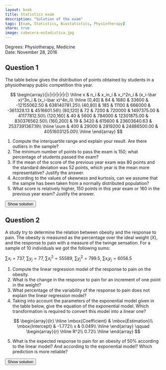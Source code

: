 ```yaml
---
layout: book
title: Statistics exam
description: "Solution of the exam"
tags: [Exam, Statistics, Biostatistics, Physiotherapy]
share: true
image: cabecera-estadistica.jpg
---
```




Degrees: Physiotherapy, Medicine  
Date: November 28, 2016 

## Question 1
The table below gives the distribution of points obtained by students in a physiotherapy public competition this year.

$$
\begin{array}{|c|r|r|r|r|r|}
\hline
x & n_i & x_in_i & x_i^2n_i & (x_i-\bar x)^3n_i & (x_i-\bar x)^4n_i\\
\hline
(0,40] & 84 & 1680 & 33600 & -12155062.50 & 638140781.25\\
(40,80] & 185 & 11100 & 666000 & -361328.13 & 4516601.56\\
(80,120] & 72 & 7200 & 720000 & 1497375.00 & 41177812.50\\
(120,160] & 40 & 5600 & 784000 & 12301875.00 & 830376562.50\\
(160,200] & 19 & 3420 & 615600 & 23603640.63 & 2537391367.19\\
\hline
\sum & 400 & 29000 & 2819200 & 24886500.00 & 4051603125.00\\
\hline
\end{array}
$$

1. Compute the interquartile range and explain your result. Are there outliers in the sample?
2. The minimum number of points to pass the exam is 150; what percentage of students passed the exam?
3. If the mean of the score of the previous year exam was 80 points and the standard deviation was 52 points, which year is the mean more representative? Justify the answer.
4. According to the values of skewness and kurtosis, can we assume that the sample has been taken from a normally distributed population?
5. What score is relatively higher, 150 points in this year exam or 160 in the previous year exam? Justify the answer.



<div><button class="solution">Show solution</button></div>
<div id="solution" style="display: none">
1. $Q_1=43.48$ points, $Q_3=97.78$ points and $IQR=54.3$ points.<br/>
Fences: $F_1=-37.97$ points and $F_2=179.23$ points. Thus, there are outliers. <br/>
2. $F_{150}=0.925$, so the percentage of students that passed the exam is $7.5\%$. <br/>
3. This year: $\bar x=72.5$ points, $s^2=1791.75$ points², $s=42.3291$ points, $cv=0.5838$. <br/>
Previous year: $\bar x=80$ points, $s=52$ points, $cv=0.65$. <br/>
As the coefficient of variation of this year is less than the one of the previous year, there is less relative spread this year and the mean is more representative. <br/>
4. $g_1=0.8203$, so the distribution is right-skewed. $g_2=0.1551$, so the distribution is a little bit more peaked than a bell curve (leptokurtic). As $g_1$ and $g_2$ are between -2 and 2 we can assume that the sample has been taken from a normaly distributed population. <br/>
5. This year standard score: $z(150)=1.83$.<br/>
Previous year standard score: $z(160)=1.53$.<br/>
As the standard score of 150 this year is greater than the standard score of 160 the previous year, 150 points this year is relatively higher than 160 points the previous year.
</div>

## Question 2
A study try to determine the relation between obesity and the response to pain. The obesity is measured as the percentage over the ideal weight ($X$), and the response to pain with a measure of the twinge sensation.
For a sample of 10 individuals we got the following sums:

$\sum x_i=737$, $\sum y_j=77$, $\sum x_i^2=55589$, $\sum y_j^2=799.5$, $\sum x_iy_j=6056.5$

1. Compute the linear regression model of the response to pain on the obesity.
2. What is the change in the response to pain for an increment of one point in the weight?
3. What percentage of the variability of the response to pain does not explain the linear regression model?
4. Taking into account the parameters of the exponential model given in the table below, give the equation of the exponential model.
Which transformation is required to convert this model into a linear one?

$$
\begin{array}{lr}
  \hline
  \mbox{Coefficient} & \mbox{Estimation}\\
  \mbox{Intercept} & -1.772\\
  x & 0.049\\
  \hline
\end{array}
\qquad
\begin{array}{r}
  \hline
  R^2\\
  0.72\\
  \hline
\end{array}
$$

5. What is the expected response to pain for an obesity of 50\% according to the linear model?
And according to the exponential model?
Which prediction is more reliable?

<div><button class="solution">Show solution</button></div>
<div id="solution" style="display: none">
1. Linear model of response to pain on obesity: <br/>
$\bar x=73.7$, $s_x^2=127.21$. <br/>
$\bar y=7.7$, $s_y^2=20.66$. <br/>
$s_{xy}=38.16$<br/>
Regression line of pain relief on obesity: $y=-14.41+0.3x$. <br/>
2. For each increment of one unit in the obesity the response to pain will increase 0.3 units. <br/>
3. Linear coefficient of determination: $r^2=0.554$. So, the linear model explains the 55.4% of the variability of the response to pain and it does not explain the remaining 44.6%.<br/>
4. Exponential regression model: $y=e^{-1.772+0.049x}$. To compute this model you have to apply the logarithm to the dependen variable, that is, the response to pain and then compute the regression line of the logarithm of the response to pain on obesity. <br/>
5. Prediction with the linear model: $y(50)=0.59$ <br/>
Prediction with the exponential model: $y(50)=1.9699$ <br/>
The prediction with the exponential model is better as the exponential coefficient of determination is greater than the linear one. 
</div>

